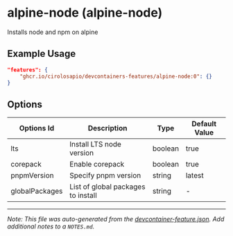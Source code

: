 
# alpine-node (alpine-node)

Installs node and npm on alpine

## Example Usage

```json
"features": {
    "ghcr.io/cirolosapio/devcontainers-features/alpine-node:0": {}
}
```

## Options

| Options Id | Description | Type | Default Value |
|-----|-----|-----|-----|
| lts | Install LTS node version | boolean | true |
| corepack | Enable corepack | boolean | true |
| pnpmVersion | Specify pnpm version | string | latest |
| globalPackages | List of global packages to install | string | - |



---

_Note: This file was auto-generated from the [devcontainer-feature.json](https://github.com/cirolosapio/devcontainers-features/blob/main/src/alpine-node/devcontainer-feature.json).  Add additional notes to a `NOTES.md`._

